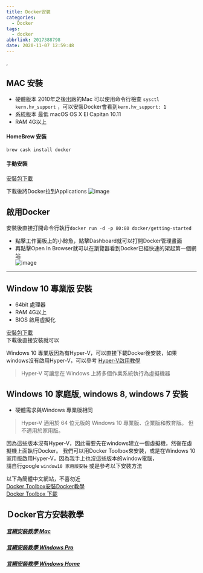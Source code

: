 ```yaml
---
title: Docker安裝
categories:
  - Docker
tags:
  - docker
abbrlink: 2017388798
date: 2020-11-07 12:59:48
---
```


, 

## MAC 安裝
+ 硬體版本 2010年之後出廠的Mac 
  可以使用命令行檢查 `sysctl kern.hv_support` ，可以安裝Docker會看到`kern.hv_support: 1`
+ 系統版本 最低 macOS OS X El Capitan 10.11
+ RAM     4G以上 

#### HomeBrew 安裝
`brew cask install docker`

#### 手動安裝
[安裝包下載](https://www.docker.com/get-started)  

下載後將Docker拉到Applications
![image](/image/post/docker-logo.jpg)  


## 啟用Docker  
安裝後直接打開命令行執行`docker run -d -p 80:80 docker/getting-started`  

+ 點擊工作面板上的小鯨魚，點擊Dashboard就可以打開Docker管理畫面
+ 再點擊Open In Browser就可以在瀏覽器看到Docker已經快速的架起第一個網站   
![image](/image/post/docker-logo.jpg)  


----------------------------------------------------------------------------------

## Window 10 專業版 安裝
+ 64bit   處理器  
+ RAM     4G以上  
+ BIOS 啟用虛擬化 

[安裝包下載](https://www.docker.com/get-started)   
下載後直接安裝就可以


Windows 10 專業版因為有Hyper-V，可以直接下載Docker後安裝，如果windows沒有啟用Hyper-V，可以參考
[Hyper-V啟用教學](https://docs.microsoft.com/zh-tw/virtualization/hyper-v-on-windows/quick-start/enable-hyper-v)  

> Hyper-V 可讓您在 Windows 上將多個作業系統執行為虛擬機器

## Windows 10 家庭版, windows 8, windows 7 安裝
+ 硬體需求與Windows 專業版相同  

> Hyper-V 適用於 64 位元版的 Windows 10 專業版、企業版和教育版。 但不適用於家用版。  

因為這些版本沒有Hyper-V，因此需要先在windows建立一個虛擬機，然後在虛擬機上面執行Docker。 
我們可以用Docker Toolbox來安裝，或是在Windows 10 家用版啟用Hyper-V，因為我手上也沒這些版本的window電腦，  
請自行google `window10 家用版安裝` 或是參考以下安裝方法     

以下為簡體中文網站，不喜勿近  
[Docker Toolbox安裝Docker教學](https://www.runoob.com/docker/windows-docker-install.html)   
[Docker Toolbox 下載](http://mirrors.aliyun.com/docker-toolbox/windows/docker-toolbox/)


## Ｄocker官方安裝教學
##### [官網安裝教學 Mac](https://docs.docker.com/docker-for-mac/install/)  
##### [官網安裝教學 Windows Pro](https://docs.docker.com/docker-for-windows/install/)
##### [官網安裝教學 Windows Home](https://docs.docker.com/docker-for-windows/install-windows-home/)  